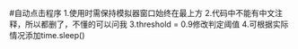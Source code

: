 #自动点击程序
1.使用时需保持模拟器窗口始终在最上方
2.代码中不能有中文注释，所以都删了，不懂的可以问我
3.threshold = 0.9修改判定阈值
4.可根据实际情况添加time.sleep()
